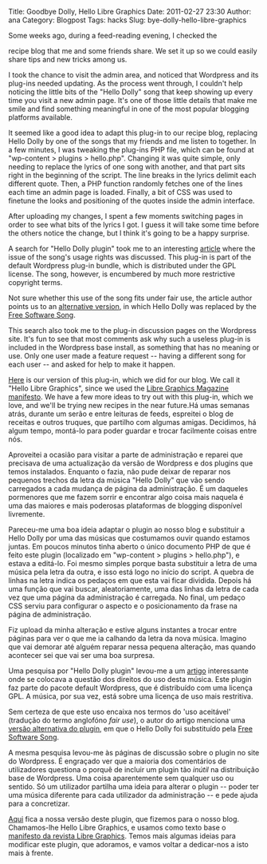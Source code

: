 Title: Goodbye Dolly, Hello Libre Graphics
Date: 2011-02-27 23:30
Author: ana
Category: Blogpost
Tags: hacks
Slug: bye-dolly-hello-libre-graphics

<!--:en-->Some weeks ago, during a feed-reading evening, I checked the
recipe blog that me and some friends share. We set it up so we could
easily share tips and new tricks among us.

I took the chance to visit the admin area, and noticed that Wordpress
and its plug-ins needed updating. As the process went through, I
couldn't help noticing the little bits of the "Hello Dolly" song that
keep showing up every time you visit a new admin page. It's one of those
little details that make me smile and find something meaningful in one
of the most popular blogging platforms available.

It seemed like a good idea to adapt this plug-in to our recipe blog,
replacing Hello Dolly by one of the songs that my friends and me listen
to together. In a few minutes, I was tweaking the plug-ins PHP file,
which can be found at "wp-content \> plugins \> hello.php". Changing it
was quite simple, only needing to replace the lyrics of one song with
another, and that part sits right in the beginning of the script. The
line breaks in the lyrics delimit each different quote. Then, a PHP
function randomly fetches one of the lines each time an admin page is
loaded. Finally, a bit of CSS was used to finetune the looks and
positioning of the quotes inside the admin interface.

After uploading my changes, I spent a few moments switching pages in
order to see what bits of the lyrics I got. I guess it will take some
time before the others notice the change, but I think it's going to be a
happy surprise.

A search for "Hello Dolly plugin" took me to an interesting
[article](http://weblogtoolscollection.com/archives/2010/12/20/is-hello-dolly-a-copyright-infringing-plug-in/)
where the issue of the song's usage rights was discussed. This plug-in
is part of the default Wordpress plug-in bundle, which is distributed
under the GPL license. The song, however, is encumbered by much more
restrictive copyright terms.

Not sure whether this use of the song fits under fair use, the article
author points us to an [alternative
version](http://core.trac.wordpress.org/attachment/ticket/15769/free_software.diff),
in which Hello Dolly was replaced by the [Free Software
Song](http://www.gnu.org/music/free-software-song.html).

This search also took me to the plug-in discussion pages on the
Wordpress site. It's fun to see that most comments ask why such a
useless plug-in is included in the Wordpress base install, as something
that has no meaning or use. Only one user made a feature request --
having a different song for each user -- and asked for help to make it
happen.

[Here](http://manufacturaindependente.com/hello-libregraphics.zip) is
our version of this plug-in, which we did for our blog. We call it
"Hello Libre Graphics", since we used the [Libre Graphics Magazine
manifesto](http://libregraphicsmag.com/manifesto.html "Manifesto da Libre Graphics Magazine").
We have a few more ideas to try out with this plug-in, which we love,
and we'll be trying new recipes in the near future.<!--:--><!--:pt-->Há
umas semanas atrás, durante um serão e entre leituras de feeds,
espreitei o blog de receitas e outros truques, que partilho com algumas
amigas. Decidimos, há algum tempo, montá-lo para poder guardar e trocar
facilmente coisas entre nós.

Aproveitei a ocasião para visitar a parte de administração e reparei que
precisava de uma actualização da versão de Wordpress e dos plugins que
temos instalados. Enquanto o fazia, não pude deixar de reparar nos
pequenos trechos da letra da música "Hello Dolly" que vão sendo
carregados a cada mudança de página da administração. É um daqueles
pormenores que me fazem sorrir e encontrar algo coisa mais naquela é uma
das maiores e mais poderosas plataformas de blogging disponível
livremente.

Pareceu-me uma boa ideia adaptar o plugin ao nosso blog e substituir a
Hello Dolly por uma das músicas que costumamos ouvir quando estamos
juntas. Em poucos minutos tinha aberto o único documento PHP de que é
feito este plugin (localizado em "wp-content \> plugins \> hello.php"),
e estava a editá-lo. Foi mesmo simples porque basta substituir a letra
de uma música pela letra da outra, e isso está logo no início do script.
A quebra de linhas na letra indica os pedaços em que esta vai ficar
dividida. Depois há uma função que vai buscar, aleatoriamente, uma das
linhas da letra de cada vez que uma página da administração é carregada.
No final, um pedaço CSS serviu para configurar o aspecto e o
posicionamento da frase na página de administração.

Fiz upload da minha alteração e estive alguns instantes a trocar entre
páginas para ver o que me ia calhando da letra da nova música. Imagino
que vai demorar até alguém reparar nessa pequena alteração, mas quando
acontecer sei que vai ser uma boa surpresa.

Uma pesquisa por "Hello Dolly plugin" levou-me a um
[artigo](http://weblogtoolscollection.com/archives/2010/12/20/is-hello-dolly-a-copyright-infringing-plug-in/)
interessante onde se colocava a questão dos direitos do uso desta
música. Este plugin faz parte do pacote default Wordpress, que é
distribuído com uma licença GPL. A música, por sua vez, está sobre uma
licença de uso mais restritiva.

Sem certeza de que este uso encaixa nos termos do 'uso aceitável'
(tradução do termo anglofóno *fair use*), o autor do artigo menciona uma
[versão alternativa do
plugin](http://core.trac.wordpress.org/attachment/ticket/15769/free_software.diff),
em que o Hello Dolly foi substituído pela [Free Software
Song](http://www.gnu.org/music/free-software-song.html).

A mesma pesquisa levou-me às páginas de discussão sobre o plugin no site
do Wordpress. É engraçado ver que a maioria dos comentários de
utilizadores questiona o porquê de incluir um plugin tão *inútil* na
distribuição base de Wordpress. Uma coisa aparentemente sem qualquer uso
ou sentido. Só um utilizador partilha uma ideia para alterar o plugin --
poder ter uma música diferente para cada utilizador da administração --
e pede ajuda para a concretizar.

[Aqui](http://manufacturaindependente.com/hello-libregraphics.zip) fica
a nossa versão deste plugin, que fizemos para o nosso blog. Chamamos-lhe
Hello Libre Graphics, e usamos como texto base o [manifesto da revista
Libre
Graphics](http://libregraphicsmag.com/manifesto.html "Manifesto da Libre Graphics Magazine").
Temos mais algumas ideias para modificar este plugin, que adoramos, e
vamos voltar a dedicar-nos a isto mais à frente.<!--:-->

